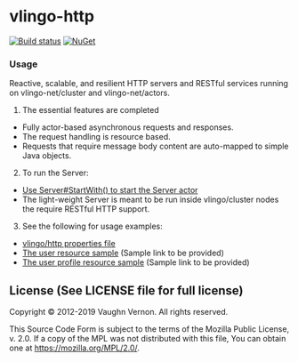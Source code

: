 # vlingo-http

[![Build status](https://ci.appveyor.com/api/projects/status/1c2u6kbrpbvfjxgf/branch/master?svg=true)](https://ci.appveyor.com/project/VlingoNetOwner/vlingo-net-http/branch/master) 
[![NuGet](https://img.shields.io/nuget/v/Vlingo.Http.svg)](https://www.nuget.org/packages/Vlingo.Http)

### Usage

Reactive, scalable, and resilient HTTP servers and RESTful services running on vlingo-net/cluster and vlingo-net/actors.

1. The essential features are completed
  * Fully actor-based asynchronous requests and responses.
  * The request handling is resource based.
  * Requests that require message body content are auto-mapped to simple Java objects.

2. To run the Server:
  * [Use Server#StartWith() to start the Server actor](https://github.com/vlingo/vlingo-net-http/blob/master/src/Vlingo.Http/Resource/Server.cs)
  * The light-weight Server is meant to be run inside vlingo/cluster nodes the require RESTful HTTP support.
  
3. See the following for usage examples:
  * [vlingo/http properties file](https://github.com/vlingo/vlingo-net-http/blob/master/src/Vlingo.Http.Tests/Resources/vlingo-http.properties)
  * [The user resource sample](#) (Sample link to be provided)
  * [The user profile resource sample](#) (Sample link to be provided)


License (See LICENSE file for full license)
-------------------------------------------
Copyright © 2012-2019 Vaughn Vernon. All rights reserved.

This Source Code Form is subject to the terms of the
Mozilla Public License, v. 2.0. If a copy of the MPL
was not distributed with this file, You can obtain
one at https://mozilla.org/MPL/2.0/.
